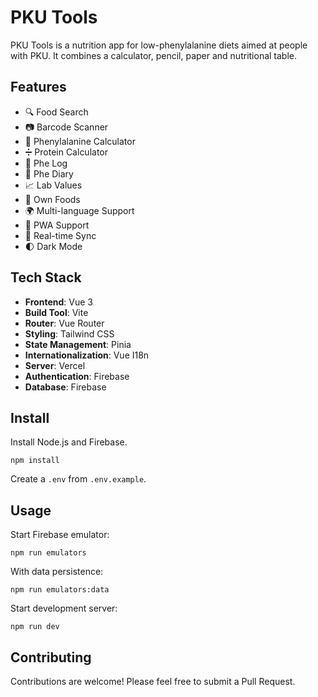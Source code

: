# PKU Tools

PKU Tools is a nutrition app for low-phenylalanine diets aimed at people with PKU. It combines a calculator, pencil, paper and nutritional table.

## Features

- 🔍 Food Search
- 📷 Barcode Scanner
- 📱 Phenylalanine Calculator
- ➗ Protein Calculator
- 📝 Phe Log
- 📅 Phe Diary
- 📈 Lab Values
- 🍎 Own Foods
- 🌍 Multi-language Support
- 📱 PWA Support
- 🔄 Real-time Sync
- 🌓 Dark Mode

## Tech Stack

- **Frontend**: Vue 3
- **Build Tool**: Vite
- **Router**: Vue Router
- **Styling**: Tailwind CSS
- **State Management**: Pinia
- **Internationalization**: Vue I18n
- **Server**: Vercel
- **Authentication**: Firebase
- **Database**: Firebase

## Install

Install Node.js and Firebase.

```
npm install
```

Create a `.env` from `.env.example`.

## Usage

Start Firebase emulator:

```
npm run emulators
```

With data persistence:

```
npm run emulators:data
```

Start development server:

```
npm run dev
```

## Contributing

Contributions are welcome! Please feel free to submit a Pull Request.
